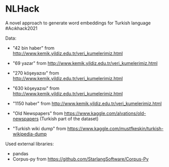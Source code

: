# NLHack
A novel approach to generate word embeddings for Turkish language #Acıkhack2021

Data:

- "42 bin haber" from http://www.kemik.yildiz.edu.tr/veri_kumelerimiz.html 
- "69 yazar" from http://www.kemik.yildiz.edu.tr/veri_kumelerimiz.html 
- "270 köşeyazısı" from http://www.kemik.yildiz.edu.tr/veri_kumelerimiz.html 
- "630 köşeyazısı" from http://www.kemik.yildiz.edu.tr/veri_kumelerimiz.html
- "1150 haber" from http://www.kemik.yildiz.edu.tr/veri_kumelerimiz.html

- "Old Newspapers" from https://www.kaggle.com/alvations/old-newspapers (Turkish part of the dataset)

- "Turkish wiki dump" from https://www.kaggle.com/mustfkeskin/turkish-wikipedia-dump

Used external libraries:
- pandas
- Corpus-py from https://github.com/StarlangSoftware/Corpus-Py


